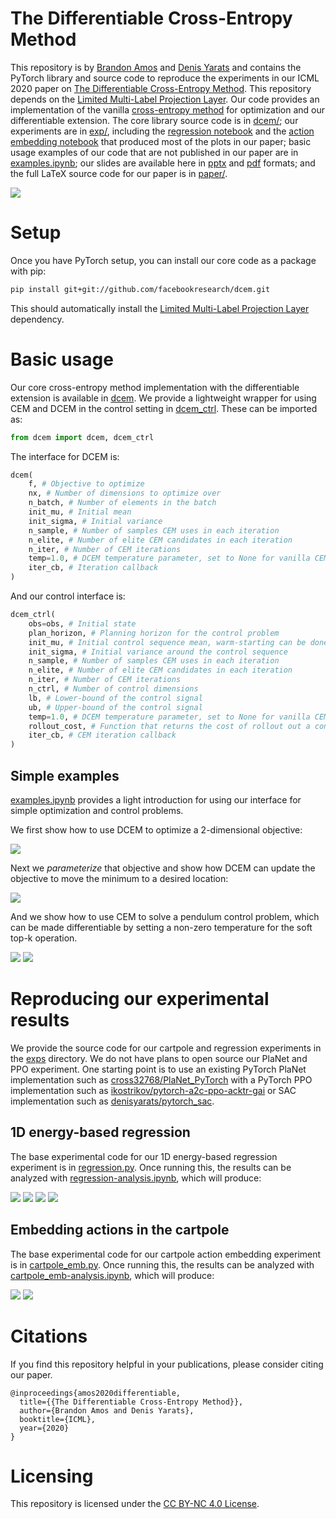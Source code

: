 # The Differentiable Cross-Entropy Method

This repository is by
[Brandon Amos](http://bamos.github.io)
and
[Denis Yarats](https://cs.nyu.edu/~dy1042/)
and contains the PyTorch library and source code to reproduce the
experiments in our ICML 2020 paper on
[The Differentiable Cross-Entropy Method](https://arxiv.org/abs/1909.12830).
This repository depends on the
[Limited Multi-Label Projection Layer](https://github.com/locuslab/lml).
Our code provides an implementation of the vanilla
[cross-entropy method](http://web.mit.edu/6.454/www/www_fall_2003/gew/CEtutorial.pdf)
for optimization and our differentiable extension.
The core library source code is in
[dcem/](https://github.com/facebookresearch/dcem/tree/main/dcem);
our experiments are in
[exp/](https://github.com/facebookresearch/dcem/tree/main/exps),
including the [regression notebook](https://github.com/facebookresearch/dcem/blob/main/exps/regression-analysis.ipynb)
and the [action embedding notebook](https://github.com/facebookresearch/dcem/blob/main/exps/cartpole_emb-analysis.ipynb)
that produced most of the plots in our paper;
basic usage examples of our code that
are not published in our paper are in
[examples.ipynb](https://github.com/facebookresearch/dcem/blob/main/examples.ipynb);
our slides are available here in
[pptx](https://github.com/facebookresearch/dcem/blob/main/slides.pptx)
and
[pdf](https://github.com/facebookresearch/dcem/blob/main/slides.pdf)
formats;
and the full LaTeX source code for our paper is in
[paper/](https://github.com/facebookresearch/dcem/tree/main/paper).

![](./fig/dcem.png)

# Setup

Once you have PyTorch setup, you can install our core code as
a package with pip:

```bash
pip install git+git://github.com/facebookresearch/dcem.git
```

This should automatically install the
[Limited Multi-Label Projection Layer](https://github.com/locuslab/lml)
dependency.

# Basic usage
Our core cross-entropy method implementation with the differentiable extension
is available in
[dcem](https://github.com/facebookresearch/dcem/blob/main/dcem/dcem.py).
We provide a lightweight wrapper for using CEM and DCEM in the control
setting in
[dcem_ctrl](https://github.com/facebookresearch/dcem/blob/main/dcem/dcem_ctrl.py).
These can be imported as:

```python
from dcem import dcem, dcem_ctrl
```

The interface for DCEM is:

```python
dcem(
    f, # Objective to optimize
    nx, # Number of dimensions to optimize over
    n_batch, # Number of elements in the batch
    init_mu, # Initial mean
    init_sigma, # Initial variance
    n_sample, # Number of samples CEM uses in each iteration
    n_elite, # Number of elite CEM candidates in each iteration
    n_iter, # Number of CEM iterations
    temp=1.0, # DCEM temperature parameter, set to None for vanilla CEM
    iter_cb, # Iteration callback
)
```

And our control interface is:
```python
dcem_ctrl(
    obs=obs, # Initial state
    plan_horizon, # Planning horizon for the control problem
    init_mu, # Initial control sequence mean, warm-starting can be done here
    init_sigma, # Initial variance around the control sequence
    n_sample, # Number of samples CEM uses in each iteration
    n_elite, # Number of elite CEM candidates in each iteration
    n_iter, # Number of CEM iterations
    n_ctrl, # Number of control dimensions
    lb, # Lower-bound of the control signal
    ub, # Upper-bound of the control signal
    temp=1.0, # DCEM temperature parameter, set to None for vanilla CEM
    rollout_cost, # Function that returns the cost of rollout out a control sequence
    iter_cb, # CEM iteration callback
)
```

## Simple examples
[examples.ipynb](https://github.com/facebookresearch/dcem/blob/main/examples.ipynb)
provides a light introduction for using our interface for
simple optimization and control problems.

We first show how to use DCEM to
optimize a 2-dimensional objective:

![](./fig/2d-iterates.png)

Next we *parameterize* that objective and show how DCEM
can update the objective to move the minimum to a
desired location:

![](./fig/learning.gif)

And we show how to use CEM to solve a pendulum control problem,
which can be made differentiable by setting a non-zero temperature
for the soft top-k operation.

![](./fig/pendulum-plots.png)
![](./fig/pendulum.gif)

# Reproducing our experimental results
We provide the source code for our cartpole and regression experiments
in the [exps](https://github.com/facebookresearch/dcem/tree/main/exps)
directory.
We do not have plans to open source our PlaNet and PPO experiment.
One starting point is to use an existing PyTorch PlaNet implementation
such as
[cross32768/PlaNet_PyTorch](https://github.com/cross32768/PlaNet_PyTorch)
with a PyTorch PPO implementation such as
[ikostrikov/pytorch-a2c-ppo-acktr-gai](https://github.com/ikostrikov/pytorch-a2c-ppo-acktr-gail)
or SAC implementation such as
[denisyarats/pytorch_sac](https://github.com/denisyarats/pytorch_sac).


## 1D energy-based regression
The base experimental code for our 1D energy-based regression experiment
is in
[regression.py](https://github.com/facebookresearch/dcem/blob/main/exps/regression.py).
Once running this, the results can be analyzed with
[regression-analysis.ipynb](https://github.com/facebookresearch/dcem/blob/main/exps/regression-analysis.ipynb),
which will produce:

![](./fig/regression-loss.png)
![](./fig/regression-surface.png)
![](./fig/regression-iter-ablation.png)
![](./fig/regression-iter-ablation-2.png)

## Embedding actions in the cartpole
The base experimental code for our cartpole action embedding
experiment is in
[cartpole_emb.py](https://github.com/facebookresearch/dcem/blob/main/exps/cartpole_emb.py).
Once running this, the results can be analyzed with
[cartpole_emb-analysis.ipynb](https://github.com/facebookresearch/dcem/blob/main/exps/cartpole_emb-analysis.ipynb),
which will produce:

![](./fig/cartpole-cem-iter-vis.png)
![](./fig/cartpole-cem-iter-vis-latent.png)


# Citations
If you find this repository helpful in your publications,
please consider citing our paper.

```
@inproceedings{amos2020differentiable,
  title={{The Differentiable Cross-Entropy Method}},
  author={Brandon Amos and Denis Yarats},
  booktitle={ICML},
  year={2020}
}
```

# Licensing
This repository is licensed under the
[CC BY-NC 4.0 License](https://creativecommons.org/licenses/by-nc/4.0/).
